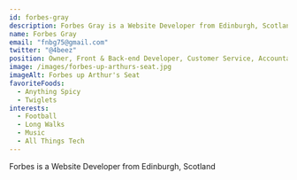 ```yaml
---
id: forbes-gray
description: Forbes Gray is a Website Developer from Edinburgh, Scotland, specialising in creating bespoke, fast & responsive modern websites & applications.
name: Forbes Gray
email: "fnbg75@gmail.com"
twitter: "@4beez"
position: Owner, Front & Back-end Developer, Customer Service, Accountant, Cleaner
image: /images/forbes-up-arthurs-seat.jpg
imageAlt: Forbes up Arthur's Seat
favoriteFoods:
  - Anything Spicy
  - Twiglets
interests:
  - Football
  - Long Walks
  - Music
  - All Things Tech
---
```


Forbes is a Website Developer from Edinburgh, Scotland
